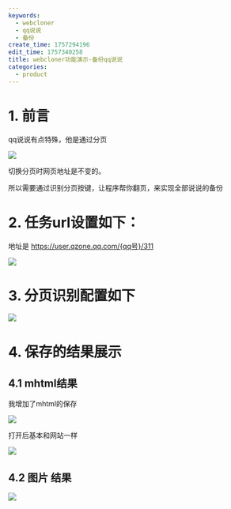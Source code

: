 ```yaml
---
keywords:
  - webcloner
  - qq说说
  - 备份
create_time: 1757294196
edit_time: 1757340258
title: webcloner功能演示-备份qq说说
categories:
  - product
---
```



# 1. 前言

qq说说有点特殊，他是通过分页

<img src="/assets/YuTwbfhuZoRB3nx11omclRqQntf.png" src-width="585" class="markdown-img m-auto" src-height="145" align="center"/>

切换分页时网页地址是不变的。

所以需要通过识别分页按键，让程序帮你翻页，来实现全部说说的备份

# 2.  **任务url设置如下：**

地址是 https://user.qzone.qq.com/{qq号}/311

<img src="/assets/VSvnbVSKPoKcHhxp9hJcCFJBnoe.png" src-width="976" class="markdown-img m-auto" src-height="1226" align="center"/>

# 3. 分页识别配置如下

<img src="/assets/JPISb2lAJod2lLxxCFKcPBGsn0f.png" src-width="413" class="markdown-img m-auto" src-height="270" align="center"/>

# 4. 保存的结果展示

## 4.1 mhtml结果

我增加了mhtml的保存

<img src="/assets/MqekbUyp4odk7yxFqSacKRi8nGd.png" src-width="918" class="markdown-img m-auto" src-height="456" align="center"/>

打开后基本和网站一样

<img src="/assets/AQovbkBoLoSHvVxDu9NckIOKn3f.png" src-width="1155" class="markdown-img m-auto" src-height="962" align="center"/>

## 4.2 图片 结果

<img src="/assets/KMMZbLGzFoNJamxHEPAcp2ZMndh.png" src-width="1028" class="markdown-img m-auto" src-height="258" align="center"/>

